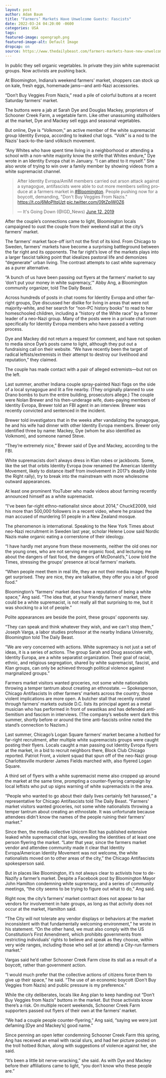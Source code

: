 ```yaml
---
layout: post
author: Adam Baum 
title: "Farmers’ Markets Have Unwelcome Guests: Fascists"
date: 2022-03-24 04:20:00 -0600
categories: USA  
tags: 
featured-image: opengraph.png
featured-image-alt: Default Image
dropcap: on 
source: https://www.thedailybeast.com/farmers-markets-have-new-unwelcome-guests-fascists
---
```

In public they sell organic vegetables. In private they join white supremacist groups. Now activists are pushing back.

At Bloomington, Indiana’s weekend farmers' market, shoppers can stock up on kale, fresh eggs, homemade jams—and anti-Nazi accessories.

“Don’t Buy Veggies From Nazis,” read a pile of colorful buttons at a recent Saturday farmers’ market.

The buttons were a jab at Sarah Dye and Douglas Mackey, proprietors of Schooner Creek Farm, a vegetable farm. Like other unassuming stallholders at the market, Dye and Mackey sell eggs and seasonal vegetables. 

But online, Dye is “Volkmom,” an active member of the white supremacist group Identity Evropa, according to leaked chat logs. “Volk” is a nod to the Nazis’ back-to-the-land völkisch movement.

“Any Whites who have spent time living in a neighborhood or attending a school with a non-white majority know the strife that Whites endure,” Dye wrote in an Identity Evropa chat in January. “I can attest to it myself.” She also wrote of trying to win over a family member by showing videos from a white supremacist channel.

<blockquote class="twitter-tweet"><p lang="en" dir="ltr">After Identity Evropa/AmIM members carried out arson attack against a synagogue, antifascists were able to out more members selling produce at a farmers market in <a href="https://twitter.com/hashtag/Bloomington?src=hash&amp;ref_src=twsrc%5Etfw">#Bloomington</a>. People pushing now for a boycott, demanding, &quot;Don&#39;t Buy Veggies From Nazis.&quot; <a href="https://t.co/6MoPltqUzt">https://t.co/6MoPltqUzt</a> <a href="https://t.co/09tZplW0Z6">pic.twitter.com/09tZplW0Z6</a></p>&mdash; It&#39;s Going Down (@IGD_News) <a href="https://twitter.com/IGD_News/status/1138866387030597639?ref_src=twsrc%5Etfw">June 12, 2019</a></blockquote> <script async src="https://platform.twitter.com/widgets.js" charset="utf-8"></script>

After the couple’s connections came to light, Bloomington locals campaigned to oust the couple from their weekend stall at the city’s farmers’ market. 

The farmers’ market face-off isn’t not the first of its kind. From Chicago to Sweden, farmers’ markets have become a surprising battleground between the far right and its opponents. The far right’s love of the markets plays into a larger fascist talking point that idealizes pastoral life and demonizes “degenerate” urban living. The contrast attempts to cast white supremacy as a purer alternative. 

“A bunch of us have been passing out flyers at the farmers’ market to say ‘don’t put your money in white supremacy,’” Abby Ang, a Bloomington community organizer, told The Daily Beast.

Across hundreds of posts in chat rooms for Identity Evropa and other far-right groups, Dye discussed her dislike for living in areas that were not majority-white, and her search for “non-PC history books” to read to her homeschooled children, including a “history of the White race” by a former leader of a neo-Nazi group. Many of the posts were in a private chat room specifically for Identity Evropa members who have passed a vetting process.

Dye and Mackey did not return a request for comment, and have not spoken to media since Dye’s posts came to light, although they put out a fundraising call on their website. “We have recently been the target of radical leftists/extremists in their attempt to destroy our livelihood and reputation,” they claimed.

The couple has made contact with a pair of alleged extremists—but not on the left. 

Last summer, another Indiana couple spray-painted Nazi flags on the side of a local synagogue and lit a fire nearby. (They originally planned to use Drano bombs to burn the entire building, prosecutors allege.) The couple were Nolan Brewer and his then-underage wife, dues-paying members of Identity Evropa, Brewer told an FBI agent in an interview. Brewer was recently convicted and sentenced in the incident.

Brewer told investigators that in the weeks after vandalizing the synagogue, he and his wife had dinner with other Identity Evropa members. Brewer only identified three by name: Mackey, Dye (whom he also identified as Volkmom), and someone named Steve.

“They’re extremely nice,” Brewer said of Dye and Mackey, according to the FBI.

White supremacists don’t always dress in Klan robes or jackboots. Some, like the set that orbits Identity Evropa (now renamed the American Identity Movement, likely to distance itself from involvement in 2017’s deadly Unite the Right rally), try to break into the mainstream with more wholesome outward appearances.

At least one prominent YouTuber who made videos about farming recently announced himself as a white supremacist. 

“I've been far-right ethno-nationalist since about 2014,” ChuckE2009, told his more than 500,000 followers in a recent video, where he praised the man accused of murdering 51 people in a New Zealand mosque.

The phenomenon is international. Speaking to the New York Times about neo-Nazi recruitment in Sweden last year, scholar Helene Loow said Nordic Nazis make organic eating a cornerstone of their ideology.

“I have hardly met anyone from these movements, neither the old ones nor the young ones, who are not serving me organic food, and lecturing me about the dangers of fast food, the dangers of McDonald’s,” Loow told the Times, stressing the groups’ presence at local farmers’ markets.

“When people meet them in real life, they are not their media image. People get surprised. They are nice, they are talkative, they offer you a lot of good food.”

Bloomington’s “farmers’ market does have a reputation of being a white space,” Ang said. “The idea that, at your friendly farmers’ market, there could be a white supremacist, is not really all that surprising to me, but it was shocking to a lot of people.”

Polite appearances are beside the point, these groups’ opponents say.

“They can speak and think whatever they wish, and we can't stop them,” Joseph Varga, a labor studies professor at the nearby Indiana University, Bloomington told The Daily Beast.

“We are very concerned with actions. White supremacy is not just a set of ideas, it is a series of actions. The group Sarah and Doug associate with, Identity Europa, are a white separatist organization. Their goal of racial, ethnic, and religious segregation, shared by white supremacist, fascist, and Klan groups, can only be achieved through political violence against marginalized groups.”

Farmers market visitors wanted groceries, not some white nationalists throwing a temper tantrum about creating an ethnostate.
— Spokesperson, Chicago Antifascists
In other farmers’ markets across the country, those violent implications are more open. A butcher stall that recently rotated through farmers’ markets outside D.C. lists its principal agent as a metal musician who has performed in front of swastikas and has defended anti-Semitism and fascism in interviews. (The company’s website went dark this summer, shortly before or around the time anti-fascists online noted the stand’s connection to Nazism.)

Last summer, Chicago’s Logan Square farmers’ market became a hotbed for far-right recruitment, after multiple white supremacists groups were caught posting their flyers. Locals caught a man passing out Identity Evropa flyers at the market, in a bid to recruit neighbors there, Block Club Chicago reported. Patriot Front, a violent squad that spun off of the neo-Nazi group Charlottesville murderer James Fields marched with, also flyered Logan Square.

A third set of flyers with a white supremacist meme also cropped up around the market at the same time, prompting a counter-flyering campaign by local leftists who put up signs warning of white supremacists in the area.

“People who wanted to go about their daily lives certainly felt harassed,” a representative for Chicago Antifascists told The Daily Beast. “Farmers' market visitors wanted groceries, not some white nationalists throwing a temper tantrum about creating an ethnostate. It was unfortunate because attendees didn't know the names of the people ruining their farmers' market.”

Since then, the media collective Unicorn Riot has published extensive leaked white supremacist chat logs, revealing the identities of at least one person flyering the market. “Later that year, since the farmers market vendor and attendee community made it clear that Identity Evropa/American Identity Movement was not welcome, the white nationalists moved on to other areas of the city,” the Chicago Antifascists spokesperson said.

But in places like Bloomington, it’s not always clear to activists how to de-Nazify a farmer’s market. Despite a Facebook post by Bloomington Mayor John Hamilton condemning white supremacy, and a series of community meetings, “the city seems to be trying to figure out what to do,” Ang said.

Right now, the city’s farmers’ market contract does not appear to bar vendors for involvement in hate groups, as long as that activity does not occur at the market, Hamilton said.

“The City will not tolerate any vendor displays or behaviors at the market inconsistent with that fundamentally welcoming environment,” he wrote in his statement. “On the other hand, we must also comply with the US Constitution’s First Amendment, which prohibits governments from restricting individuals’ rights to believe and speak as they choose, within very wide ranges, including those who sell at (or attend) a City-run farmers market.”

Vargas said he’d rather Schooner Creek Farm close its stall as a result of a boycott, rather than government action. 

“I would much prefer that the collective actions of citizens force them to give up their space,” he said. “The use of an economic boycott (Don't Buy Veggies from Nazis) and public pressure is my preference.”

While the city deliberates, locals like Ang plan to keep handing out “Don’t Buy Veggies from Nazis” buttons in the market. But those activists know there’s a risk. On multiple recent weekends, Schooner Creek Farm supporters passed out flyers of their own at the farmers’ market.

“We had a couple people counter-flyering,” Ang said, “saying we were just defaming [Dye and Mackey’s] good name.”

Since penning an open letter condemning Schooner Creek Farm this spring, Ang has received an email with racial slurs, and had her picture posted on the troll hotbed 8chan, along with suggestions of violence against her, she said.

“It’s been a little bit nerve-wracking,” she said. As with Dye and Mackey before their affiliations came to light, “you don’t know who these people are.”
